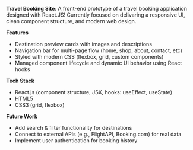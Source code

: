 **Travel Booking Site**:
A front-end prototype of a travel booking application designed with React.JS! Currently focused on delivaring a responsive UI, clean component structure, and modern web design.

**Features**
- Destination preview cards with images and descriptions
- Navigation bar for multi-page flow (home, shop, about, contact, etc)
- Styled with modern CSS (flexbox, grid, custom components)
- Managed component lifecycle and dynamic UI behavior using React hooks

**Tech Stack**
- React.js (component structure, JSX, hooks: useEffect, useState)
- HTML5
- CSS3 (grid, flexbox)

**Future Work**
- Add search & filter functionality for destinations
- Connect to external APIs (e.g., FlightAPI, Booking.com) for real data
- Implement user authentication for booking history
